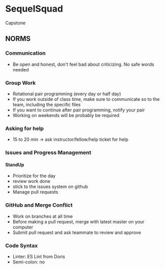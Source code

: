 # SequelSquad
Capstone
## NORMS
### Communication
- Be open and honest, don't feel bad about criticizing. No safe words needed

### Group Work
- Rotational pair programming (every day or half day)
- If you work outside of class time, make sure to communicate so to the team, including the specific files
- If you want to continue after pair programming, notify your pair
- Working on weekends will be probably be required

### Asking for help
- 15 to 20 min -> ask instructor/fellow/help ticket for help

### Issues and Progress Management
#### StandUp
- Prioritize for the day
- review work done
- stick to the issues system on github
- Manage pull requests

### GitHub and Merge Conflict
- Work on branches at all time
- Before making a pull request, merge with latest master on your computer
- Submit pull request and ask teammate to review and approve

### Code Syntax
- Linter: ES Lint from Doris
- Semi-colon: no
